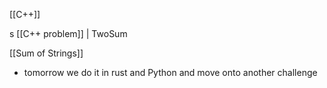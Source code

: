 [[C++]]

s
[[C++ problem]] | TwoSum 

[[Sum of Strings]]


- tomorrow we do it in rust and Python and move onto another challenge 

